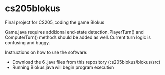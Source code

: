 # cs205blokus
Final project for CS205, coding the game Blokus

Game.java requires additional end-state detection. PlayerTurn() and ComputerTurn() methods should be added as well. Current turn logic is confusing and buggy.

Instructions on how to use the software:
 - Download the 6 .java files from this repository (cs205blokus/blokus/src)
 - Running Blokus.java will begin program execution
